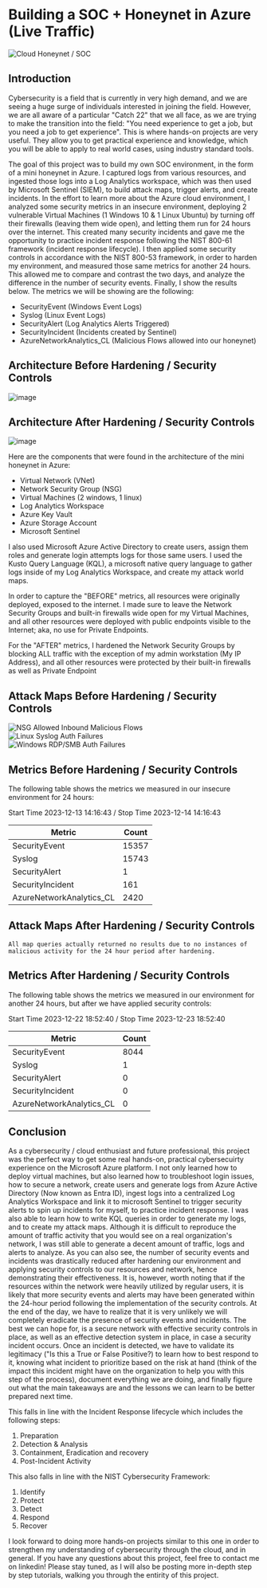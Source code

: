 # Building a SOC + Honeynet in Azure (Live Traffic)
![Cloud Honeynet / SOC](https://i.imgur.com/ZWxe03e.jpg)

## Introduction

Cybersecurity is a field that is currently in very high demand, and we are seeing a huge surge of individuals interested in joining the field. However, we are all aware of a particular "Catch 22" that we all face, as we are trying to make the transition into the field: "You need experience to get a job, but you need a job to get experience". This is where hands-on projects are very useful. They allow you to get practical experience and knowledge, which you will be able to apply to real world cases, using industry standard tools. 

The goal of this project was to build my own SOC environment, in the form of a mini honeynet in Azure. I captured logs from various resources, and ingested those logs into a Log Analytics workspace, which was then used by Microsoft Sentinel (SIEM), to build attack maps, trigger alerts, and create incidents. In the effort to learn more about the Azure cloud environment, I analyzed some security metrics in an insecure environment, deploying 2 vulnerable Virtual Machines (1 Windows 10 & 1 Linux Ubuntu) by turning off their firewalls (leaving them wide open), and letting them run for 24 hours over the internet. This created many security incidents and gave me the opportunity to practice incident response following the NIST 800-61 framework (incident response lifecycle). I then applied some security controls in accordance with the NIST 800-53 framework, in order to harden my environment, and measured those same metrics for another 24 hours. This allowed me to compare and contrast the two days, and analyze the difference in the number of security events. Finally, I show the results below. The metrics we will be showing are the following: 

- SecurityEvent (Windows Event Logs)
- Syslog (Linux Event Logs)
- SecurityAlert (Log Analytics Alerts Triggered)
- SecurityIncident (Incidents created by Sentinel)
- AzureNetworkAnalytics_CL (Malicious Flows allowed into our honeynet)

## Architecture Before Hardening / Security Controls
![image](https://github.com/MarlonNT/Azure-SOC/assets/119909466/5d8525cc-6362-4dd5-b7f6-37f4fe04614e)

## Architecture After Hardening / Security Controls
![image](https://github.com/MarlonNT/Azure-SOC/assets/119909466/16cdca05-2a16-46d3-8844-648ffe08a8b2)

Here are the components that were found in the architecture of the mini honeynet in Azure: 

- Virtual Network (VNet)
- Network Security Group (NSG)
- Virtual Machines (2 windows, 1 linux)
- Log Analytics Workspace
- Azure Key Vault
- Azure Storage Account
- Microsoft Sentinel

I also used Microsoft Azure Active Directory to create users, assign them roles and generate login attempts logs for those same users. 
I used the Kusto Query Language (KQL), a microsoft native query language to gather logs inside of my Log Analytics Workspace, and create my attack world maps.

In order to capture the "BEFORE" metrics, all resources were originally deployed, exposed to the internet. I made sure to leave the Network Security Groups and built-in firewalls wide open for my Virtual Machines, and all other resources were deployed with public endpoints visible to the Internet; aka, no use for Private Endpoints.

For the "AFTER" metrics, I hardened the Network Security Groups by blocking ALL traffic with the exception of my admin workstation (My IP Address), and all other resources were protected by their built-in firewalls as well as Private Endpoint

## Attack Maps Before Hardening / Security Controls
![NSG Allowed Inbound Malicious Flows](https://i.imgur.com/1qvswSX.png)<br>
![Linux Syslog Auth Failures](https://i.imgur.com/G1YgZt6.png)<br>
![Windows RDP/SMB Auth Failures](https://i.imgur.com/ESr9Dlv.png)<br>

## Metrics Before Hardening / Security Controls

The following table shows the metrics we measured in our insecure environment for 24 hours:

Start Time 2023-12-13 14:16:43 /
Stop Time 2023-12-14 14:16:43

| Metric                   | Count
| ------------------------ | -----
| SecurityEvent            | 15357
| Syslog                   | 15743
| SecurityAlert            | 1
| SecurityIncident         | 161
| AzureNetworkAnalytics_CL | 2420

## Attack Maps After Hardening / Security Controls

```All map queries actually returned no results due to no instances of malicious activity for the 24 hour period after hardening.```

## Metrics After Hardening / Security Controls

The following table shows the metrics we measured in our environment for another 24 hours, but after we have applied security controls:

Start Time 2023-12-22 18:52:40 / 
Stop Time	2023-12-23 18:52:40

| Metric                   | Count
| ------------------------ | -----
| SecurityEvent            | 8044
| Syslog                   | 1
| SecurityAlert            | 0
| SecurityIncident         | 0
| AzureNetworkAnalytics_CL | 0

## Conclusion

As a cybersecurity / cloud enthusiast and future professional, this project was the perfect way to get some real hands-on, practical cybersecuirty experience on the Microsoft Azure platform. I not only learned how to deploy virtual machines, but also learned how to troubleshoot login issues, how to secure a network, create users and generate logs from Azure Active Directory (Now known as Entra ID), ingest logs into a centralized Log Analytics Workspace and link it to microsoft Sentinel to trigger security alerts to spin up incidents for myself, to practice incident response. I was also able to learn how to write KQL queries in order to generate my logs, and to create my attack maps. Although it is difficult to reproduce the amount of traffic activity that you would see on a real organization's network, I was still able to generate a decent amount of traffic, logs and alerts to analyze.  As you can also see, the number of security events and incidents was drastically reduced after hardening our environment and applying security controls to our resources and network, hence demonstrating their effectiveness. It is, however, worth noting that if the resources within the network were heavily utilized by regular users, it is likely that more security events and alerts may have been generated within the 24-hour period following the implementation of the security controls. 
At the end of the day, we have to realize that it is very unlikely we will completely eradicate the presence of security events and incidents. The best we can hope for, is a secure network with effective security controls in place, as well as an effective detection system in place, in case a security incident occurs.  Once an incident is detected, we have to validate its legitimacy ("Is this a True or False Positive?) to learn how to best respond to it, knowing what incident to prioritize based on the risk at hand (think of the impact this incident might have on the organization to help you with this step of the process), document everything we are doing, and finally figure out what the main takeaways are and the lessons we can learn to be better prepared next time. 

This falls in line with the Incident Response lifecycle which includes the following steps:

1) Preparation
2) Detection & Analysis
3) Containment, Eradication and recovery
4) Post-Incident Activity

This also falls in line with the NIST Cybersecurity Framework: 

1) Identify
2) Protect
3) Detect
4) Respond
5) Recover

I look forward to doing more hands-on projects similar to this one in order to strengthen my understanding of cybersecurity through the cloud, and in general. If you have any questions about this project, feel free to contact me on linkedin! Please stay tuned, as I will also be posting more in-depth step by step tutorials, walking you through the entirity of this project. 
